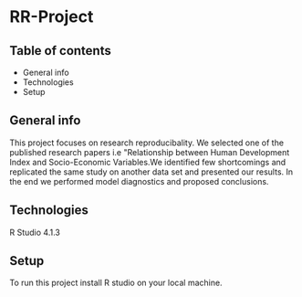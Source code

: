 # RR-Project


## Table of contents
* General info 
* Technologies 
* Setup 

## General info
This project focuses on research reproducibality. We selected one of the published research papers i.e "Relationship between Human Development Index and Socio-Economic Variables.We identified few shortcomings and replicated the same study on another data set and presented our results. In the end we performed model diagnostics and proposed conclusions.

## Technologies
R Studio 4.1.3

## Setup
To run this project install R studio on your local machine.
